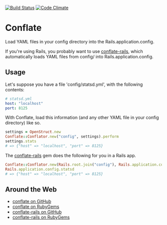 [![Build Status](https://travis-ci.org/sportngin/conflate.png)](https://travis-ci.org/sportngin/conflate)
[![Code Climate](https://codeclimate.com/github/sportngin/conflate.png)](https://codeclimate.com/github/sportngin/conflate)

Conflate
========

Load YAML files in your config directory into the Rails.application.config.

If you're using Rails, you probably want to use [conflate-rails], which automatically loads YAML files from config/ into Rails.application.config.

Usage
-----

Let's suppose you have a file 'config/statsd.yml', with the following contents:

```yml
# statsd.yml
host: "localhost"
port: 8125
```

With Conflate, load this information (and any other YAML file in your config directory) like so.

```ruby
settings = OpenStruct.new
Conflate::Conflator.new("config", settings).perform
settings.stats
# => {"host" => "localhost", "port" => 8125}
```

The [conflate-rails] gem does the following for you in a Rails app.

```ruby
Conflate::Conflator.new(Rails.root.join("config"), Rails.application.config).perform
Rails.application.config.statsd
# => {"host" => "localhost", "port" => 8125}
```

Around the Web
--------------

* [conflate on GitHub][conflate]
* [conflate on RubyGems][conflate-gem]
* [conflate-rails on GitHub][conflate-rails]
* [conflate-rails on RubyGems][conflate-rails-gem]

[conflate-rails]:https://github.com/sportngin/conflate-rails
[conflate-rails-gem]:https://rubygems.org/gems/conflate-rails
[conflate]:https://github.com/sportngin/conflate
[conflate-gem]:https://rubygems.org/gems/conflate
